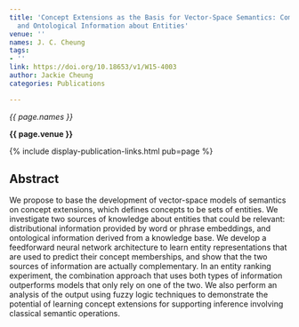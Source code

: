 ```yaml
---
title: 'Concept Extensions as the Basis for Vector-Space Semantics: Combining Distributional
  and Ontological Information about Entities'
venue: ''
names: J. C. Cheung
tags:
- ''
link: https://doi.org/10.18653/v1/W15-4003
author: Jackie Cheung
categories: Publications

---
```


*{{ page.names }}*

**{{ page.venue }}**

{% include display-publication-links.html pub=page %}

## Abstract

We propose to base the development of vector-space models of semantics on concept extensions, which defines concepts to be sets of entities. We investigate two sources of knowledge about entities that could be relevant: distributional information provided by word or phrase embeddings, and ontological information derived from a knowledge base. We develop a feedforward neural network architecture to learn entity representations that are used to predict their concept memberships, and show that the two sources of information are actually complementary. In an entity ranking experiment, the combination approach that uses both types of information outperforms models that only rely on one of the two. We also perform an analysis of the output using fuzzy logic techniques to demonstrate the potential of learning concept extensions for supporting inference involving classical semantic operations.